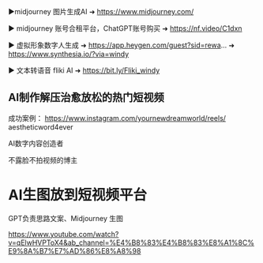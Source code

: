 
►midjourney 图片生成AI
➜ https://www.midjourney.com/

► midjourney 账号合租平台，ChatGPT账号购买
➜ https://nf.video/C1dxn

► 虚拟形象数字人生成
➜ https://app.heygen.com/guest?sid=rewa...
➜ https://www.synthesia.io/?via=windy

► 文本转语音 fliki AI 
➜ https://bit.ly/Fliki_windy


## AI制作解压治愈放松的热门短视频
成功案例： https://www.instagram.com/yournewdreamworld/reels/
aestheticword4ever

AI数字内容创造者

不露脸不拍视频的博主

# AI生图放到短视频平台

GPT负责思路文案、Midjourney 生图

https://www.youtube.com/watch?v=qElwHVPToX4&ab_channel=%E4%B8%83%E4%B8%83%E8%A1%8C%E9%8A%B7%E7%AD%86%E8%A8%98







